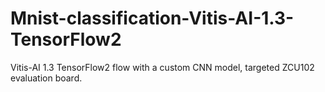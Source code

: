 # Mnist-classification-Vitis-AI-1.3-TensorFlow2
Vitis-AI 1.3 TensorFlow2 flow with a custom CNN model, targeted ZCU102 evaluation board.
